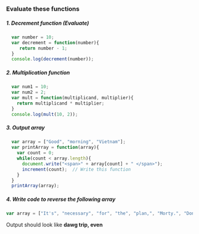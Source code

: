 ### Evaluate these functions

##### 1. Decrement function (Evaluate)
```javascript
  var number = 10;
  var decrement = function(number){
     return number - 1;
  }
  console.log(decrement(number));
```

##### 2. Multiplication function
```javascript
  var num1 = 10;
  var num2 = 2;
  var mult = function(multiplicand, multiplier){
    return multiplicand * multiplier;
  }
  console.log(mult(10, 2));
```

##### 3. Output array
```javascript
  var array = ["Good", "morning", "Vietnam"];
  var printArray = function(array){
    var count = 0;
    while(count < array.length){
      document.write("<span>" + array[count] + " </span>");
      increment(count);  // Write this function
    }
  }
  printArray(array);
```

##### 4. Write code to reverse the following array
```javascript
var array = ["It's", "necessary", "for", "the", "plan,", "Morty.", "Don't", "even", "trip,", "dawg."];
```
Output should look like __dawg trip, even__
